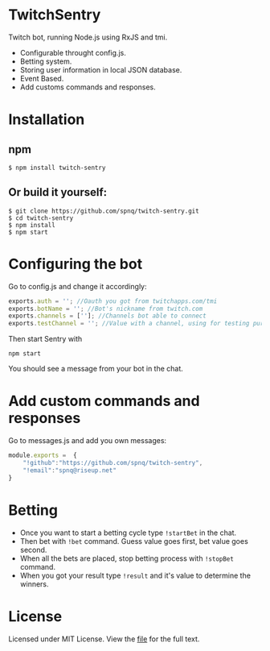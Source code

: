 # TwitchSentry

Twitch bot, running Node.js using RxJS and tmi.

* Configurable throught config.js.
* Betting system.
* Storing user information in local JSON database.
* Event Based.
* Add customs commands and responses.

# Installation

## npm
```Shell
$ npm install twitch-sentry
```

## Or build it yourself:
```Shell
$ git clone https://github.com/spnq/twitch-sentry.git
$ cd twitch-sentry
$ npm install
$ npm start
```


# Configuring the bot
 
Go to config.js and change it accordingly:
```javascript
exports.auth = ''; //Oauth you got from twitchapps.com/tmi
exports.botName = ''; //Bot's nickname from twitch.com
exports.channels = ['']; //Channels bot able to connect
exports.testChannel = ''; //Value with a channel, using for testing purposes 
```

Then start Sentry with 
```Shell
npm start
```

You should see a message from your bot in the chat.

# Add custom commands and responses

Go to messages.js and add you own messages:
```javascript
module.exports =  {
    "!github":"https://github.com/spnq/twitch-sentry",
    "!email":"spnq@riseup.net"
}
```

# Betting

* Once you want to start a betting cycle type `!startBet` in the chat.
* Then bet with `!bet` command. Guess value goes first, bet value goes second. 
* When all the bets are placed, stop betting process with `!stopBet` command.
* When you got your result type `!result` and it's value to determine the winners.

# License

Licensed under MIT License. View the [file](https://github.com/spnq/twitch-sentry/blob/master/LICENSE) for the full text.